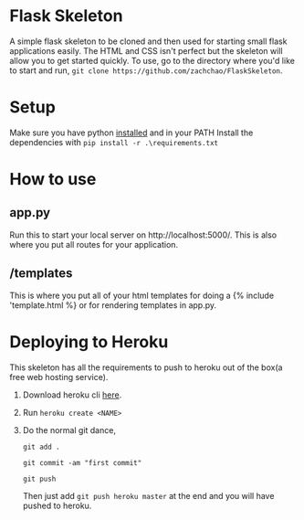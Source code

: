 # Flask Skeleton
A simple flask skeleton to be cloned and then used for starting small flask applications easily. The HTML and CSS isn't perfect but the skeleton will allow you to get started quickly. To use, go to the directory where you'd like to start and run, `git clone https://github.com/zachchao/FlaskSkeleton`.

# Setup
Make sure you have python [installed](https://www.python.org/downloads/) and in your PATH
Install the dependencies with
`pip install -r .\requirements.txt`

# How to use
## app.py
Run this to start your local server on http://localhost:5000/. This is also where you put all routes for your application.

## /templates
This is where you put all of your html templates for doing a {% include 'template.html %} or for rendering templates in app.py.

# Deploying to Heroku
This skeleton has all the requirements to push to heroku out of the box(a free web hosting service).
1. Download heroku cli [here](https://devcenter.heroku.com/articles/git).
2. Run `heroku create <NAME>`
3. Do the normal git dance,

	`git add .`

	`git commit -am "first commit"`

	`git push`

	Then just add `git push heroku master` at the end and you will have pushed to heroku.
